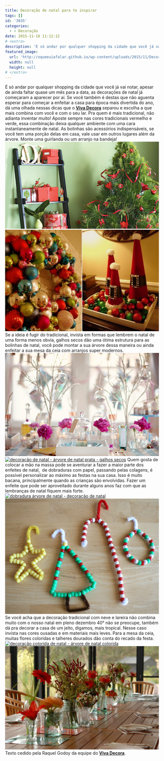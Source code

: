 ```yaml
---
title: Decoração de natal para te inspirar
tags: []
id: '3035'
categories:
  - - Decoração
date: 2015-11-16 11:12:12
# <extra>
description: 'É só andar por qualquer shopping da cidade que você já vai notar, apesar de ainda faltar quase um mês para a data, as decorações de natal já começaram a aparecer por aí. Se você também é destas que não aguenta esperar para começar a enfeitar a casa para época mais divertida do ano, dá uma olhada nessas dicas que o Viva Decora separou e escolha a que mais combina com você e com o seu lar. Pra quem é mais tradicional, não adianta inventar muito! Aposte sempre nas cores tradicionais vermelho e verde, essa combinação deixa qualquer ambiente com uma cara instantaneamente de natal. As bolinhas são acessórios indispensáveis, se você tem uma porção delas em casa, vale usar em outros lugares além da árvore. Monte uma guirlanda ou um arranjo na bandeja! Se a ideia é fugir do tradicional, &hellip;'
featured_image: 
  url: 'http://oqueeuiafalar.github.io/wp-content/uploads/2015/11/Decoração-de-Natal-verde-e-vermelha.jpg'
  width: null
  height: null
# </extra>
---
```


É só andar por qualquer shopping da cidade que você já vai notar, apesar de ainda faltar quase um mês para a data, as decorações de natal já começaram a aparecer por aí. Se você também é destas que não aguenta esperar para começar a enfeitar a casa para época mais divertida do ano, dá uma olhada nessas dicas que o **[Viva Decora](https://www.vivadecora.com.br/)** separou e escolha a que mais combina com você e com o seu lar. Pra quem é mais tradicional, não adianta inventar muito! Aposte sempre nas cores tradicionais vermelho e verde, essa combinação deixa qualquer ambiente com uma cara instantaneamente de natal. As bolinhas são acessórios indispensáveis, se você tem uma porção delas em casa, vale usar em outros lugares além da árvore. Monte uma guirlanda ou um arranjo na bandeja! [![Decoração tradicional de Natal - verde e vermelha](/wp-content/uploads/2015/11/Decoração-de-Natal-verde-e-vermelha.jpg)](/wp-content/uploads/2015/11/Decoração-de-Natal-verde-e-vermelha.jpg) [![decoração de natal - bolas natalinas em arranjos e bandejas ](/wp-content/uploads/2015/11/decoração-com-bolas-natalinas.jpg)](/wp-content/uploads/2015/11/decoração-com-bolas-natalinas.jpg) Se a ideia é fugir do tradicional, invista em formas que lembrem o natal de uma forma menos obvia, galhos secos dão uma ótima estrutura para as bolinhas de natal, você pode montar a sua árvore dessa maneira ou ainda enfeitar a sua mesa da ceia com arranjos super modernos. [![decoração de natal - bolas transparentes e galhos secos - decoração diferente para o Natal](/wp-content/uploads/2015/11/decoração-de-natal-moderna.jpg)](/wp-content/uploads/2015/11/decoração-de-natal-moderna.jpg) [![decoração de natal - árvore de natal prata - galhos secos](/wp-content/uploads/2015/11/árvore-de-natal-prata.jpg)](/wp-content/uploads/2015/11/árvore-de-natal-prata.jpg) Quem gosta de colocar a mão na massa pode se aventurar a fazer a maior parte dos enfeites de natal,  de dobraduras com papel, passando pelas colagens, é possível personalizar ao máximo as festas na sua casa. Isso é muito bacana, principalmente quando as crianças são envolvidas. Fazer um enfeite que pode ser aproveitado durante alguns anos faz com que as lembranças de natal fiquem mais forte. [![dobradura árvore de natal - decoração de natal](/wp-content/uploads/2015/11/árvore-de-natal-de-papel-dobradura.jpg)](/wp-content/uploads/2015/11/árvore-de-natal-de-papel-dobradura.jpg) [![enfeites artesanais de natal](/wp-content/uploads/2015/11/enfeites-de-natal.jpg)](/wp-content/uploads/2015/11/enfeites-de-natal.jpg) Se você acha que a decoração tradicional com neve e lareira não combina muito com o nosso natal em pleno dezembro 40° não se preocupe, também dá pra decorar a casa de um jeito, digamos, mais tropical. Nesse caso invista nas cores ousadas e em materiais mais leves. Para a mesa da ceia, muitas flores coloridas e talheres dourados dão conta do recado da festa. [![decoração colorida de natal - árvore de natal colorida](/wp-content/uploads/2015/11/árvore-de-natal-colorida-683x1024.jpg)](/wp-content/uploads/2015/11/árvore-de-natal-colorida.jpg) [![decoração ceia de natal](/wp-content/uploads/2015/11/decoração-mesa-de-natal.jpg)](/wp-content/uploads/2015/11/decoração-mesa-de-natal.jpg) Texto cedido pela Raquel Godoy da equipe do **[Viva Decora](https://www.vivadecora.com.br/)**.
